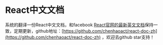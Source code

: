 # React中文文档

系统的翻译一份React中文文档，和facebook [React官网的最新英文文档](https://facebook.github.io/react/docs/installation.html)保持一致，定期更新，github地址：[https://github.com/chenhaoact/react-doc-zh](https://github.com/chenhaoact/react-doc-zh) ，欢迎去github star支持！

